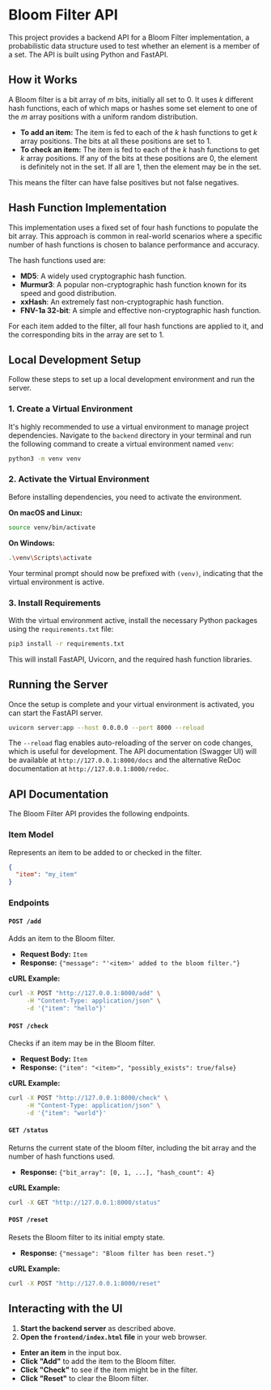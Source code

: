 # Bloom Filter API

This project provides a backend API for a Bloom Filter implementation, a probabilistic data structure used to test whether an element is a member of a set. The API is built using Python and FastAPI.

## How it Works

A Bloom filter is a bit array of *m* bits, initially all set to 0. It uses *k* different hash functions, each of which maps or hashes some set element to one of the *m* array positions with a uniform random distribution.

- **To add an item:** The item is fed to each of the *k* hash functions to get *k* array positions. The bits at all these positions are set to 1.
- **To check an item:** The item is fed to each of the *k* hash functions to get *k* array positions. If any of the bits at these positions are 0, the element is definitely not in the set. If all are 1, then the element may be in the set.

This means the filter can have false positives but not false negatives.

## Hash Function Implementation

This implementation uses a fixed set of four hash functions to populate the bit array. This approach is common in real-world scenarios where a specific number of hash functions is chosen to balance performance and accuracy.

The hash functions used are:

- **MD5**: A widely used cryptographic hash function.
- **Murmur3**: A popular non-cryptographic hash function known for its speed and good distribution.
- **xxHash**: An extremely fast non-cryptographic hash function.
- **FNV-1a 32-bit**: A simple and effective non-cryptographic hash function.

For each item added to the filter, all four hash functions are applied to it, and the corresponding bits in the array are set to 1.

## Local Development Setup

Follow these steps to set up a local development environment and run the server.

### 1. Create a Virtual Environment

It's highly recommended to use a virtual environment to manage project dependencies. Navigate to the `backend` directory in your terminal and run the following command to create a virtual environment named `venv`:

```bash
python3 -m venv venv
```

### 2. Activate the Virtual Environment

Before installing dependencies, you need to activate the environment.

**On macOS and Linux:**

```bash
source venv/bin/activate
```

**On Windows:**

```bash
.\venv\Scripts\activate
```

Your terminal prompt should now be prefixed with `(venv)`, indicating that the virtual environment is active.

### 3. Install Requirements

With the virtual environment active, install the necessary Python packages using the `requirements.txt` file:

```bash
pip3 install -r requirements.txt
```

This will install FastAPI, Uvicorn, and the required hash function libraries.

## Running the Server

Once the setup is complete and your virtual environment is activated, you can start the FastAPI server.

```bash
uvicorn server:app --host 0.0.0.0 --port 8000 --reload
```

The `--reload` flag enables auto-reloading of the server on code changes, which is useful for development.
The API documentation (Swagger UI) will be available at `http://127.0.0.1:8000/docs` and the alternative ReDoc documentation at `http://127.0.0.1:8000/redoc`.

## API Documentation

The Bloom Filter API provides the following endpoints.

### Item Model

Represents an item to be added to or checked in the filter.

```json
{
  "item": "my_item"
}
```

### Endpoints

#### `POST /add`

Adds an item to the Bloom filter.

- **Request Body:** `Item`
- **Response:** `{"message": "'<item>' added to the bloom filter."}`

**cURL Example:**

```bash
curl -X POST "http://127.0.0.1:8000/add" \
     -H "Content-Type: application/json" \
     -d '{"item": "hello"}'
```

#### `POST /check`

Checks if an item may be in the Bloom filter.

- **Request Body:** `Item`
- **Response:** `{"item": "<item>", "possibly_exists": true/false}`

**cURL Example:**

```bash
curl -X POST "http://127.0.0.1:8000/check" \
     -H "Content-Type: application/json" \
     -d '{"item": "world"}'
```

#### `GET /status`

Returns the current state of the bloom filter, including the bit array and the number of hash functions used.

- **Response:** `{"bit_array": [0, 1, ...], "hash_count": 4}`

**cURL Example:**

```bash
curl -X GET "http://127.0.0.1:8000/status"
```

#### `POST /reset`

Resets the Bloom filter to its initial empty state.

- **Response:** `{"message": "Bloom filter has been reset."}`

**cURL Example:**

```bash
curl -X POST "http://127.0.0.1:8000/reset"
```

## Interacting with the UI

1.  **Start the backend server** as described above.
2.  **Open the `frontend/index.html` file** in your web browser.

- **Enter an item** in the input box.
- **Click "Add"** to add the item to the Bloom filter.
- **Click "Check"** to see if the item might be in the filter.
- **Click "Reset"** to clear the Bloom filter.

